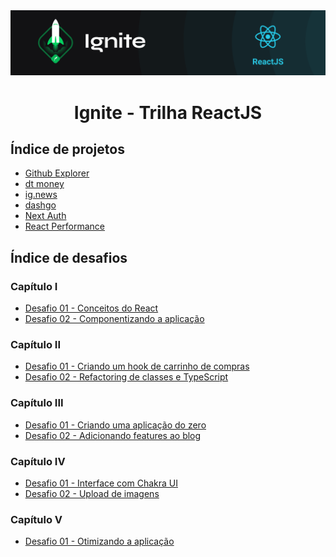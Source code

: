 <img alt="ignite-reactjs" title="ignite-reactjs" src=".github/cover-reactjs.png">

<h1 align="center">
  Ignite - Trilha ReactJS
</h1>

## Índice de projetos

- [Github Explorer](https://github.com/felipefrm/ignite-reactjs/tree/master/01-github-explorer)
- [dt money](https://github.com/felipefrm/ignite-reactjs/tree/master/02-dt-money)
- [ig.news](https://github.com/felipefrm/ignite-reactjs/tree/master/03-ignews)
- [dashgo](https://github.com/felipefrm/ignite-reactjs/tree/master/04-dashgo)
- [Next Auth](https://github.com/felipefrm/ignite-reactjs/tree/master/05-next-auth)
- [React Performance](https://github.com/felipefrm/ignite-reactjs/tree/master/06-react-performance)


## Índice de desafios

### Capítulo I

- [Desafio 01 - Conceitos do React](https://github.com/felipefrm/ignite-reactjs/tree/master/challenges/01-to.do)
- [Desafio 02 - Componentizando a aplicação](https://github.com/felipefrm/ignite-reactjs/tree/master/challenges/02-WatchMe)

### Capítulo II

- [Desafio 01 - Criando um hook de carrinho de compras](https://github.com/felipefrm/ignite-reactjs/tree/master/challenges/03-Rocketshoes)
- [Desafio 02 - Refactoring de classes e TypeScript](https://github.com/felipefrm/ignite-reactjs/tree/master/challenges/04-GoRestaurant)

### Capítulo III

- [Desafio 01 - Criando uma aplicação do zero](https://github.com/felipefrm/ignite-reactjs/tree/master/challenges/05-spacetraveling)
- [Desafio 02 - Adicionando features ao blog](https://github.com/felipefrm/ignite-reactjs/tree/master/challenges/05-spacetraveling)

### Capítulo IV

- [Desafio 01 - Interface com Chakra UI](https://github.com/felipefrm/ignite-reactjs/tree/master/challenges/06-worldtrip)
- [Desafio 02 - Upload de imagens](https://github.com/felipefrm/ignite-reactjs/tree/master/challenges/07-upfi)

### Capítulo V

- [Desafio 01 - Otimizando a aplicação](https://github.com/felipefrm/ignite-reactjs/tree/master/challenges/02-WatchMe)